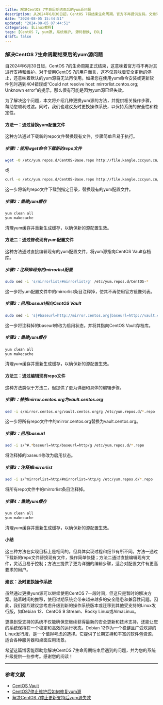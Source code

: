 ```yaml
---
title: 解决CentOS 7生命周期结束后的yum源问题
description: 从2024年6月30日起，CentOS 7将结束生命周期，官方不再提供支持。文章详述更换yum源的方法，以解决yum命令报错和无法使用问题。介绍的方法包括通过替换yum配置文件、修改现有配置指向CentOS Vault库和编辑现有repo文件。文章强调尽管换源是临时方案，但建议尽早更换到新系统，以保障安全和系统性能。
date: "2024-08-05 15:44:51"
updated: "2024-08-05 07:44:51"
categories: [Linux教程]
tags: [CentOS 7, yum源, 系统维护, 源码替换, EOL]
draft: false
---
```


### 解决CentOS 7生命周期结束后的yum源问题

自2024年6月30日起，CentOS 7的生命周期正式结束，这意味着官方将不再对其进行支持和维护。对于使用CentOS 7的用户而言，这不仅意味着安全更新的停止，还意味着默认的yum源将无法再使用。如果您在使用yum命令安装或更新软件包时遇到404错误或“Could not resolve host: mirrorlist.centos.org; Unknown error”的提示，那么很有可能是因为yum源已经失效。

为了解决这个问题，本文将介绍几种更换yum源的方法，并提供相关操作步骤，帮助您顺利过渡。同时，我们也建议及时更换操作系统，以保持系统的安全性和稳定性。

#### 方法一：通过替换yum配置文件

这种方法通过下载新的repo文件替换现有文件，步骤简单且易于执行。

##### 步骤1：使用wget命令下载新的repo文件

```bash
wget -O /etc/yum.repos.d/CentOS-Base.repo http://file.kangle.cccyun.cn/repo/Centos-7.repo
```
或

```bash
curl -o /etc/yum.repos.d/CentOS-Base.repo http://file.kangle.cccyun.cn/repo/Centos-7.repo
```
这一步将新的repo文件下载到指定目录，替换现有的yum配置文件。

##### 步骤2：重建yum缓存

```bash
yum clean all
yum makecache
```
清理yum缓存并重新生成缓存，以确保新的源配置生效。

#### 方法二：通过修改现有yum配置文件

这种方法通过直接编辑现有的yum配置文件，将yum源指向CentOS Vault存档库。

##### 步骤1：注释掉现有的mirrorlist配置

```bash
sudo sed -i 's/mirrorlist/#mirrorlist/g' /etc/yum.repos.d/CentOS-*
```
这一步将yum配置文件中的mirrorlist条目注释掉，使其不再使用官方镜像列表。

##### 步骤2：启用baseurl指向CentOS Vault

```bash
sudo sed -i 's|#baseurl=http://mirror.centos.org|baseurl=http://vault.centos.org|g' /etc/yum.repos.d/CentOS-*
```
这一步将注释掉的baseurl修改为启用状态，并将其指向CentOS Vault存档库。

##### 步骤3：重建yum缓存

```bash
yum clean all
yum makecache
```
清理yum缓存并重新生成缓存，以确保新的源配置生效。

#### 方法三：通过编辑现有repo文件

这种方法类似于方法二，但提供了更为详细和具体的编辑步骤。

##### 步骤1：替换mirror.centos.org为vault.centos.org

```bash
sed -i s/mirror.centos.org/vault.centos.org/g /etc/yum.repos.d/*.repo
```
这一步将所有repo文件中的mirror.centos.org替换为vault.centos.org。

##### 步骤2：启用baseurl

```bash
sed -i s/^#.*baseurl=http/baseurl=http/g /etc/yum.repos.d/*.repo
```
将注释掉的baseurl修改为启用状态。

##### 步骤3：注释掉mirrorlist

```bash
sed -i s/^mirrorlist=http/#mirrorlist=http/g /etc/yum.repos.d/*.repo
```
将所有repo文件中的mirrorlist条目注释掉。

##### 步骤4：重建yum缓存

```bash
yum clean all
yum makecache
```
清理yum缓存并重新生成缓存，以确保新的源配置生效。

#### 小结

这三种方法在实现目标上是相同的，但具体实现过程和细节有所不同。方法一通过下载新的repo文件替换现有文件，操作简单快捷；方法二通过直接编辑现有文件，灵活且易于控制；方法三提供了更为详细的编辑步骤，适合对配置文件有更高要求的用户。

#### 建议：及时更换操作系统

虽然通过更换yum源可以继续使用CentOS 7一段时间，但这只是暂时的解决方案。随着时间的推移，使用过期系统会带来越来越多的安全隐患和兼容性问题。因此，我们强烈建议您考虑升级到新的操作系统版本或迁移到其他受支持的Linux发行版，如Debian 12、CentOS 9 Stream、Rocky Linux或AlmaLinux。

更换到受支持的系统不仅能确保您继续获得最新的安全更新和技术支持，还能让您的系统保持在一个稳定和高效的运行状态。Debian 12作为一个稳健且广受欢迎的Linux发行版，是一个值得考虑的选择。它提供了长期支持和丰富的软件包资源，适合各种服务器和桌面应用场景。

希望这篇博客能帮助您解决CentOS 7生命周期结束后遇到的问题，并为您的系统升级提供一些参考。感谢您的阅读！

---

### 参考文献

- [CentOS Vault](http://vault.centos.org/)
- [CentOS7停止维护后如何修复yum源](https://bbs.naixi.net/forum.php?mod=viewthread&tid=35&highlight=centos)
- [解决CentOS 7停止更新支持后yum源失效](https://blog.cccyun.cn/post-530.html)
